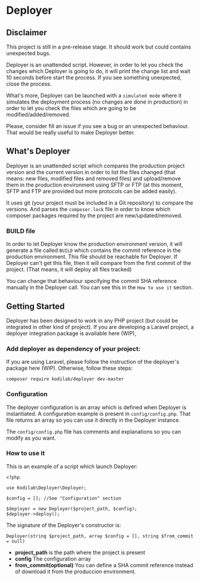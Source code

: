 # Deployer

## Disclaimer
This project is still in a pre-release stage. It should work but could contains unexpected bugs. 

Deployer is an unattended script. However, in order to let you check the changes which Deployer is going to do, it will
print the change list and wait 10 seconds before start the process. If you see something unexpected, close the process.

What's more, Deployer can be launched with a `simulated mode` where it simulates the deployment process (no changes are 
done in production) in order to let you check the files which are going to be modified/added/removed.

Please, consider fill an issue if you see a bug or an unexpected behaviour. That would be really useful
to make Deployer better.

## What's Deployer
Deployer is an unattended script which compares the production project version and the current version in order
to list the files changed (that means: new files, modified files and removed files) and upload/remove them in the production
environment using SFTP or FTP (at this moment, SFTP and FTP are provided but more protocols can be added easily).

It uses git (your project must be included in a Git repository) to compare the versions. And parses the `composer.lock`
file in order to know which composer packages required by the project are new/updated/removed.

### BUILD file
In order to let Deployer know the production environment version, it will generate a file called `BUILD` which
contains the commit reference in the production environment. This file should be reachable for Deployer. 
If Deployer can't get this file, then it will compare from the first commit of the project. (That means, it will deploy all files tracked)

You can change that behaviour specifying the commit SHA reference manually in the Deployer call. You can see this
in the `How to use it` section.

## Getting Started

Deployer has been designed to work in any PHP project (but could be integrated in other kind of project).
If you are developing a Laravel project, a deployer integration package is available here (WIP),

### Add deployer as dependency of your project:

If you are using Laravel, please follow the instruction of the deployer's package here (WIP). Otherwise,
follow these steps:

```
composer require kodilab/deployer dev-master
```

### Configuration
The deployer configuration is an array which is defined when Deployer is instantiated. A configuration example
is present in `config/config.php`. That file returns an array so you can use it directly in the Deployer instance.

The `config/config.php` file has comments and explanations so you can modify as you want.

### How to use it

This is an example of a script which launch Deployer:
 
```(php)
<?php

use Kodilab\Deployer\Deployer;

$config = []; //See "Configuration" section

$deployer = new Deployer($project_path, $config);
$deployer->deploy();

```

The signature of the Deployer's constructor is:

```(php)
Deployer(string $project_path, array $config = [], string $from_commit = null)
```

* **project_path** is the path where the project is present
* **config** The configuration array
* **from_commit(optional)** You can define a SHA commit reference instead of download it from the produccion environment.
